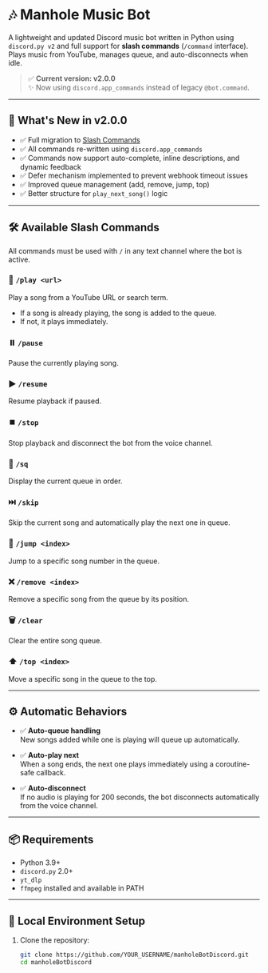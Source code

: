 # 🎶 Manhole Music Bot

A lightweight and updated Discord music bot written in Python using `discord.py v2` and full support for **slash commands** (`/command` interface).  
Plays music from YouTube, manages queue, and auto-disconnects when idle.

> ✅ **Current version: v2.0.0**  
> ✨ Now using `discord.app_commands` instead of legacy `@bot.command`.

---

## 🚀 What's New in v2.0.0

- ✅ Full migration to [Slash Commands](https://discord.com/blog/slash-commands-are-here)
- ✅ All commands re-written using `discord.app_commands`
- ✅ Commands now support auto-complete, inline descriptions, and dynamic feedback
- ✅ Defer mechanism implemented to prevent webhook timeout issues
- ✅ Improved queue management (add, remove, jump, top)
- ✅ Better structure for `play_next_song()` logic

---

## 🛠️ Available Slash Commands

All commands must be used with `/` in any text channel where the bot is active.

### 🎵 `/play <url>`
Play a song from a YouTube URL or search term.
- If a song is already playing, the song is added to the queue.
- If not, it plays immediately.

### ⏸️ `/pause`
Pause the currently playing song.

### ▶️ `/resume`
Resume playback if paused.

### ⏹️ `/stop`
Stop playback and disconnect the bot from the voice channel.

### 📃 `/sq`
Display the current queue in order.

### ⏭️ `/skip`
Skip the current song and automatically play the next one in queue.

### 🔢 `/jump <index>`
Jump to a specific song number in the queue.

### ❌ `/remove <index>`
Remove a specific song from the queue by its position.

### 🗑️ `/clear`
Clear the entire song queue.

### ⬆️ `/top <index>`
Move a specific song in the queue to the top.

---

## ⚙️ Automatic Behaviors

- ✅ **Auto-queue handling**  
  New songs added while one is playing will queue up automatically.
  
- ✅ **Auto-play next**  
  When a song ends, the next one plays immediately using a coroutine-safe callback.

- ✅ **Auto-disconnect**  
  If no audio is playing for 200 seconds, the bot disconnects automatically from the voice channel.

---

## 📦 Requirements

- Python 3.9+
- `discord.py` 2.0+
- `yt_dlp`
- `ffmpeg` installed and available in PATH

---

## 🧪 Local Environment Setup

1. Clone the repository:
   ```bash
   git clone https://github.com/YOUR_USERNAME/manholeBotDiscord.git
   cd manholeBotDiscord
